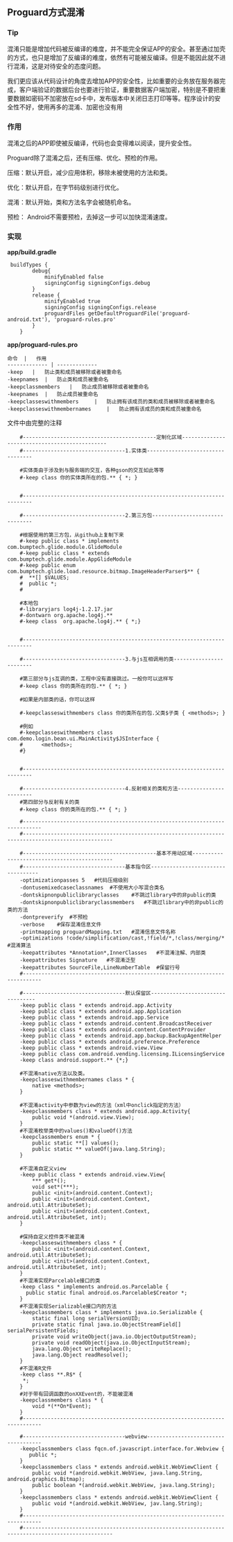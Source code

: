 ## Proguard方式混淆

### Tip

混淆只能是增加代码被反编译的难度，并不能完全保证APP的安全。甚至通过加壳的方式，也只是增加了反编译的难度，依然有可能被反编译。但是不能因此就不进行混淆，这是对待安全的态度问题。

我们更应该从代码设计的角度去增加APP的安全性，比如重要的业务放在服务器完成，客户端验证的数据后台也要进行验证，重要数据客户端加密，特别是不要把重要数据如密码不加密放在sd卡中，发布版本中关闭日志打印等等。程序设计的安全性不好，使用再多的混淆、加密也没有用

### 作用

混淆之后的APP即使被反编译，代码也会变得难以阅读，提升安全性。

Proguard除了混淆之后，还有压缩、优化、预检的作用。

压缩：默认开启，减少应用体积，移除未被使用的方法和类。

优化：默认开启，在字节码级别进行优化。

混淆：默认开始，类和方法名字会被随机命名。

预检： Android不需要预检，去掉这一步可以加快混淆速度。

### 实现

**app/build.gradle**

     buildTypes {
            debug{
                minifyEnabled false
                signingConfig signingConfigs.debug
            }
            release {
                minifyEnabled true
                signingConfig signingConfigs.release
                proguardFiles getDefaultProguardFile('proguard-android.txt'), 'proguard-rules.pro'
            }
        }
        
**app/proguard-rules.pro** 

    命令	|   作用
    ------------- | -------------  
    -keep	|   防止类和成员被移除或者被重命名
    -keepnames  | 	防止类和成员被重命名
    -keepclassmembers   |	防止成员被移除或者被重命名
    -keepnames	|   防止成员被重命名
    -keepclasseswithmembers	    |   防止拥有该成员的类和成员被移除或者被重命名
    -keepclasseswithmembernames	    |   防止拥有该成员的类和成员被重命名
    

文件中由完整的注释
    
        #-------------------------------------------定制化区域----------------------------------------------
        #---------------------------------1.实体类---------------------------------
        
        #实体类由于涉及到与服务端的交互，各种gson的交互如此等等
        #-keep class 你的实体类所在的包.** { *; }
        
        
        #-------------------------------------------------------------------------
        
        #---------------------------------2.第三方包-------------------------------
        
        #根据使用的第三方包，从github上复制下来
        #-keep public class * implements com.bumptech.glide.module.GlideModule
        #-keep public class * extends com.bumptech.glide.module.AppGlideModule
        #-keep public enum com.bumptech.glide.load.resource.bitmap.ImageHeaderParser$** {
        #  **[] $VALUES;
        #  public *;
        #
        
        #本地包
        #-libraryjars log4j-1.2.17.jar
        #-dontwarn org.apache.log4j.**
        #-keep class  org.apache.log4j.** { *;}
        
        
        #-------------------------------------------------------------------------
        
        #---------------------------------3.与js互相调用的类------------------------
        
        #第三部分与js互调的类，工程中没有直接跳过。一般你可以这样写
        #-keep class 你的类所在的包.** { *; }
        
        #如果是内部类的话，你可以这样
        
        #-keepclasseswithmembers class 你的类所在的包.父类$子类 { <methods>; }
        
        #例如
        #-keepclasseswithmembers class com.demo.login.bean.ui.MainActivity$JSInterface {
        #      <methods>;
        #}
        
        
        #-------------------------------------------------------------------------
        
        #---------------------------------4.反射相关的类和方法-----------------------
        #第四部分与反射有关的类
        #-keep class 你的类所在的包.** { *; }
        
        #----------------------------------------------------------------------------
        #---------------------------------------------------------------------------------------------------
        
        #-------------------------------------------基本不用动区域--------------------------------------------
        #---------------------------------基本指令区----------------------------------
        -optimizationpasses 5   #代码压缩级别
        -dontusemixedcaseclassnames  #不使用大小写混合类名
        -dontskipnonpubliclibraryclasses    #不跳过library中的非public的类
        -dontskipnonpubliclibraryclassmembers   #不跳过library中的非public的类的方法
        -dontpreverify  #不预检
        -verbose    #保存混淆信息文件
        -printmapping proguardMapping.txt   #混淆信息文件名称
        -optimizations !code/simplification/cast,!field/*,!class/merging/*  #混淆算法
        -keepattributes *Annotation*,InnerClasses   #不混淆注解、内部类
        -keepattributes Signature   #不混淆泛型
        -keepattributes SourceFile,LineNumberTable  #保留行号
        #----------------------------------------------------------------------------
        
        #---------------------------------默认保留区---------------------------------
        -keep public class * extends android.app.Activity
        -keep public class * extends android.app.Application
        -keep public class * extends android.app.Service
        -keep public class * extends android.content.BroadcastReceiver
        -keep public class * extends android.content.ContentProvider
        -keep public class * extends android.app.backup.BackupAgentHelper
        -keep public class * extends android.preference.Preference
        -keep public class * extends android.view.View
        -keep public class com.android.vending.licensing.ILicensingService
        -keep class android.support.** {*;}
        
        #不混淆native方法以及类。
        -keepclasseswithmembernames class * {
            native <methods>;
        }
        
        #不混淆activity中参数为view的方法（xml中onclick指定的方法）
        -keepclassmembers class * extends android.app.Activity{
            public void *(android.view.View);
        }
        #不混淆枚举类中的values()和valueOf()方法
        -keepclassmembers enum * {
            public static **[] values();
            public static ** valueOf(java.lang.String);
        }
        
        #不混淆自定义view
        -keep public class * extends android.view.View{
            *** get*();
            void set*(***);
            public <init>(android.content.Context);
            public <init>(android.content.Context, android.util.AttributeSet);
            public <init>(android.content.Context, android.util.AttributeSet, int);
        }
        
        #保持自定义控件类不被混淆
        -keepclasseswithmembers class * {
            public <init>(android.content.Context, android.util.AttributeSet);
            public <init>(android.content.Context, android.util.AttributeSet, int);
        }
        #不混淆实现Parcelable接口的类
        -keep class * implements android.os.Parcelable {
          public static final android.os.Parcelable$Creator *;
        }
        #不混淆实现Serializable接口内的方法
        -keepclassmembers class * implements java.io.Serializable {
            static final long serialVersionUID;
            private static final java.io.ObjectStreamField[] serialPersistentFields;
            private void writeObject(java.io.ObjectOutputStream);
            private void readObject(java.io.ObjectInputStream);
            java.lang.Object writeReplace();
            java.lang.Object readResolve();
        }
        #不混淆R文件
        -keep class **.R$* {
         *;
        }
        #对于带有回调函数的onXXEvent的，不能被混淆
        -keepclassmembers class * {
            void *(**On*Event);
        }
        #----------------------------------------------------------------------------
        
        #---------------------------------webview------------------------------------
        -keepclassmembers class fqcn.of.javascript.interface.for.Webview {
           public *;
        }
        -keepclassmembers class * extends android.webkit.WebViewClient {
            public void *(android.webkit.WebView, java.lang.String, android.graphics.Bitmap);
            public boolean *(android.webkit.WebView, java.lang.String);
        }
        -keepclassmembers class * extends android.webkit.WebViewClient {
            public void *(android.webkit.WebView, jav.lang.String);
        }
        #----------------------------------------------------------------------------
        #---------------------------------------------------------------------------------------------------
